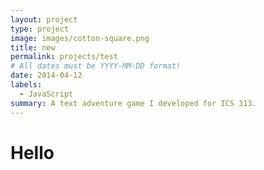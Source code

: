 ```yaml
---
layout: project
type: project
image: images/cotton-square.png
title: new
permalink: projects/test
# All dates must be YYYY-MM-DD format!
date: 2014-04-12
labels:
  - JavaScript
summary: A text adventure game I developed for ICS 313.
---
```

<style>
canvas {
  position: relative;
  display: inline-block;
  vertical-align: middle;
  max-width: 100%;
  background-color: #3e1941;
}
</style>
<h1> Hello</h1>
<canvas class="zdog-canvas" width="240" height="240" />
<canvas class="zdog-canvas-star" width="240" height="240" />
<script src='https://unpkg.com/zdog@1/dist/zdog.dist.js'></script>
<script src='https://cdnjs.cloudflare.com/ajax/libs/gsap/2.1.3/TweenMax.min.js'></script>
<script src='https://s3-us-west-2.amazonaws.com/s.cdpn.io/16327/MorphSVGPlugin.min.js'></script>
<script  src="https://galvancarlos.github.io/projects/celestial.js" />
